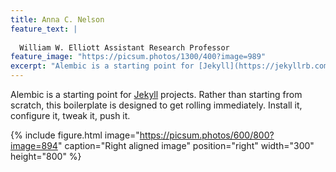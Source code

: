 ```yaml
---
title: Anna C. Nelson
feature_text: |
  
  William W. Elliott Assistant Research Professor
feature_image: "https://picsum.photos/1300/400?image=989"
excerpt: "Alembic is a starting point for [Jekyll](https://jekyllrb.com/) projects. Rather than starting from scratch, this boilerplate is designed to get the ball rolling immediately. Install it, configure it, tweak it, push it."
---
```


Alembic is a starting point for [Jekyll](https://jekyllrb.com/) projects. Rather than starting from scratch, this boilerplate is designed to get rolling immediately. Install it, configure it, tweak it, push it.

{% include figure.html image="https://picsum.photos/600/800?image=894" caption="Right aligned image" position="right" width="300" height="800" %}

